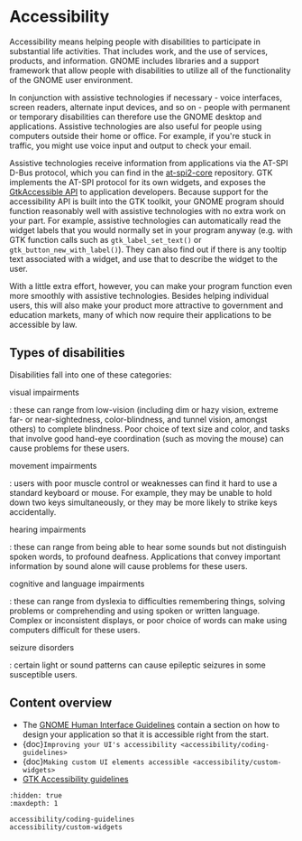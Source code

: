 # Accessibility

Accessibility means helping people with disabilities to participate in
substantial life activities. That includes work, and the use of services,
products, and information. GNOME includes libraries and a support framework
that allow people with disabilities to utilize all of the functionality of the
GNOME user environment.

In conjunction with assistive technologies if necessary - voice interfaces,
screen readers, alternate input devices, and so on - people with permanent or
temporary disabilities can therefore use the GNOME desktop and applications.
Assistive technologies are also useful for people using computers outside their
home or office. For example, if you're stuck in traffic, you might use voice
input and output to check your email.

Assistive technologies receive information from applications via the AT-SPI
D-Bus protocol, which you can find in the [at-spi2-core](https://gitlab.gnome.org/GNOME/at-spi2-core/) repository. GTK implements the
AT-SPI protocol for its own widgets, and exposes the [GtkAccessible API] to
application developers. Because support for the accessibility API is built into
the GTK toolkit, your GNOME program should function reasonably well with
assistive technologies with no extra work on your part. For example, assistive
technologies can automatically read the widget labels that you would normally
set in your program anyway (e.g. with GTK function calls such as
`gtk_label_set_text()` or `gtk_button_new_with_label()`).  They can also
find out if there is any tooltip text associated with a widget, and use that to
describe the widget to the user.

With a little extra effort, however, you can make your program function even
more smoothly with assistive technologies. Besides helping individual users,
this will also make your product more attractive to government and education
markets, many of which now require their applications to be accessible by law.

## Types of disabilities

Disabilities fall into one of these categories:

visual impairments

: these can range from low-vision (including dim or hazy vision, extreme far- or
  near-sightedness, color-blindness, and tunnel vision, amongst others) to
  complete blindness. Poor choice of text size and color, and tasks that involve
  good hand-eye coordination (such as moving the mouse) can cause problems for
  these users.

movement impairments

: users with poor muscle control or weaknesses can find it hard to use a
  standard keyboard or mouse. For example, they may be unable to hold down two
  keys simultaneously, or they may be more likely to strike keys accidentally.

hearing impairments

: these can range from being able to hear some sounds but not distinguish spoken
  words, to profound deafness. Applications that convey important information by
  sound alone will cause problems for these users.

cognitive and language impairments

: these can range from dyslexia to difficulties remembering things, solving
  problems or comprehending and using spoken or written language. Complex or
  inconsistent displays, or poor choice of words can make using computers
  difficult for these users.

seizure disorders

: certain light or sound patterns can cause epileptic seizures in some
  susceptible users.

## Content overview

- The [GNOME Human Interface Guidelines](https://developer.gnome.org/hig/)
  contain a section on how to design your application so that it is accessible
  right from the start.
- {doc}`Improving your UI's accessibility <accessibility/coding-guidelines>`
- {doc}`Making custom UI elements accessible <accessibility/custom-widgets>`
- [GTK Accessibility guidelines](https://docs.gtk.org/gtk4/section-accessibility.html)

```{toctree}
:hidden: true
:maxdepth: 1

accessibility/coding-guidelines
accessibility/custom-widgets
```

[gtkaccessible api]: https://docs.gtk.org/gtk4/iface.Accessible.html
